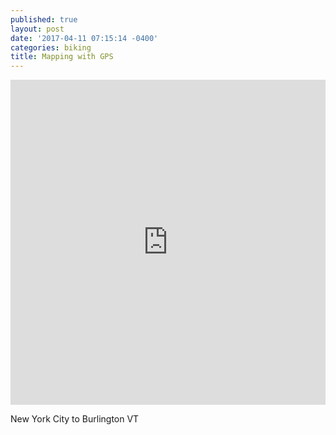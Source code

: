 ```yaml
---
published: true
layout: post
date: '2017-04-11 07:15:14 -0400'
categories: biking
title: Mapping with GPS
---
```

<iframe width="100%" height="520" frameborder="0" src="https://willgeary.github.io/MappingGPS/" allowfullscreen webkitallowfullscreen mozallowfullscreen oallowfullscreen msallowfullscreen></iframe>

New York City to Burlington VT
